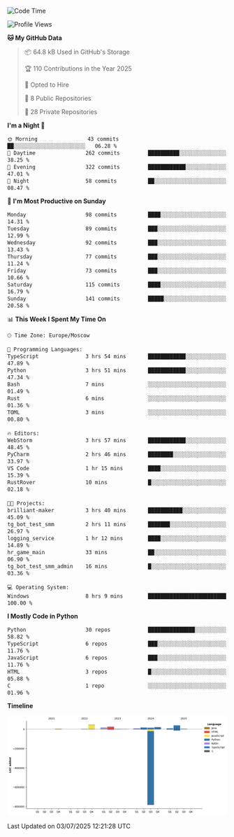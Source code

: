 <!--START_SECTION:waka-->
![Code Time](http://img.shields.io/badge/Code%20Time-707%20hrs%208%20mins-blue)

![Profile Views](http://img.shields.io/badge/Profile%20Views-0-blue)

**🐱 My GitHub Data** 

> 📦 64.8 kB Used in GitHub's Storage 
 > 
> 🏆 110 Contributions in the Year 2025
 > 
> 💼 Opted to Hire
 > 
> 📜 8 Public Repositories 
 > 
> 🔑 28 Private Repositories 
 > 
**I'm a Night 🦉** 

```text
🌞 Morning                43 commits          ██░░░░░░░░░░░░░░░░░░░░░░░   06.28 % 
🌆 Daytime                262 commits         ██████████░░░░░░░░░░░░░░░   38.25 % 
🌃 Evening                322 commits         ████████████░░░░░░░░░░░░░   47.01 % 
🌙 Night                  58 commits          ██░░░░░░░░░░░░░░░░░░░░░░░   08.47 % 
```
📅 **I'm Most Productive on Sunday** 

```text
Monday                   98 commits          ████░░░░░░░░░░░░░░░░░░░░░   14.31 % 
Tuesday                  89 commits          ███░░░░░░░░░░░░░░░░░░░░░░   12.99 % 
Wednesday                92 commits          ███░░░░░░░░░░░░░░░░░░░░░░   13.43 % 
Thursday                 77 commits          ███░░░░░░░░░░░░░░░░░░░░░░   11.24 % 
Friday                   73 commits          ███░░░░░░░░░░░░░░░░░░░░░░   10.66 % 
Saturday                 115 commits         ████░░░░░░░░░░░░░░░░░░░░░   16.79 % 
Sunday                   141 commits         █████░░░░░░░░░░░░░░░░░░░░   20.58 % 
```


📊 **This Week I Spent My Time On** 

```text
🕑︎ Time Zone: Europe/Moscow

💬 Programming Languages: 
TypeScript               3 hrs 54 mins       ████████████░░░░░░░░░░░░░   47.89 % 
Python                   3 hrs 51 mins       ████████████░░░░░░░░░░░░░   47.34 % 
Bash                     7 mins              ░░░░░░░░░░░░░░░░░░░░░░░░░   01.49 % 
Rust                     6 mins              ░░░░░░░░░░░░░░░░░░░░░░░░░   01.36 % 
TOML                     3 mins              ░░░░░░░░░░░░░░░░░░░░░░░░░   00.80 % 

🔥 Editors: 
WebStorm                 3 hrs 57 mins       ████████████░░░░░░░░░░░░░   48.45 % 
PyCharm                  2 hrs 46 mins       ████████░░░░░░░░░░░░░░░░░   33.97 % 
VS Code                  1 hr 15 mins        ████░░░░░░░░░░░░░░░░░░░░░   15.39 % 
RustRover                10 mins             █░░░░░░░░░░░░░░░░░░░░░░░░   02.18 % 

🐱‍💻 Projects: 
brilliant-maker          3 hrs 40 mins       ███████████░░░░░░░░░░░░░░   45.09 % 
tg_bot_test_smm          2 hrs 11 mins       ███████░░░░░░░░░░░░░░░░░░   26.97 % 
logging_service          1 hr 12 mins        ████░░░░░░░░░░░░░░░░░░░░░   14.89 % 
hr_game_main             33 mins             ██░░░░░░░░░░░░░░░░░░░░░░░   06.90 % 
tg_bot_test_smm_admin    16 mins             █░░░░░░░░░░░░░░░░░░░░░░░░   03.36 % 

💻 Operating System: 
Windows                  8 hrs 9 mins        █████████████████████████   100.00 % 
```

**I Mostly Code in Python** 

```text
Python                   30 repos            ███████████████░░░░░░░░░░   58.82 % 
TypeScript               6 repos             ███░░░░░░░░░░░░░░░░░░░░░░   11.76 % 
JavaScript               6 repos             ███░░░░░░░░░░░░░░░░░░░░░░   11.76 % 
HTML                     3 repos             █░░░░░░░░░░░░░░░░░░░░░░░░   05.88 % 
C                        1 repo              ░░░░░░░░░░░░░░░░░░░░░░░░░   01.96 % 
```



**Timeline**

![Lines of Code chart](https://raw.githubusercontent.com/adlemx/adlemx/main/assets/bar_graph.png)


 Last Updated on 03/07/2025 12:21:28 UTC
<!--END_SECTION:waka-->
